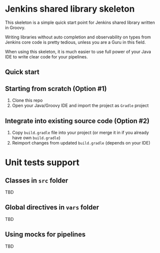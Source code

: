 # Jenkins shared library skeleton

This skeleton is a simple quick start point for Jenkins shared library written in Groovy.

Writing libraries without auto completion and observability on types from Jenkins core code is pretty tedious,
unless you are a Guru in this field.

When using this skeleton, it is much easier to use full power of your Java IDE to write clear code for your pipelines.


## Quick start

## Starting from scratch (Option #1)
1. Clone this repo
2. Open your Java/Groovy IDE and import the project as `Gradle` project

## Integrate into existing source code (Option #2)
1. Copy `build.gradle` file into your project (or merge it in if you already have own `build.gradle`)
2. Reimport changes from updated  `build.gradle` (depends on your IDE)


# Unit tests support


## Classes in `src` folder
TBD


## Global directives in `vars` folder
TBD


## Using mocks for pipelines
TBD
